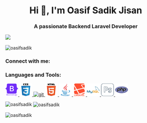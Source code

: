 <h1 align="center">Hi 👋, I'm Oasif Sadik Jisan</h1>
<h3 align="center">A passionate Backend Laravel Developer</h3>
<img src="https://www.google.com/url?sa=i&url=https%3A%2F%2Fgithub.com%2Fdonejeh&psig=AOvVaw0zJdBWmg_jPU6JWN77S-2R&ust=1706798635459000&source=images&cd=vfe&opi=89978449&ved=0CBIQjRxqFwoTCNCQkMbuh4QDFQAAAAAdAAAAABAE" ></img>

<p align="left"> <img src="https://komarev.com/ghpvc/?username=oasifsadik&label=Profile%20views&color=0e75b6&style=flat" alt="oasifsadik" /> </p>

<h3 align="left">Connect with me:</h3>
<p align="left">
</p>

<h3 align="left">Languages and Tools:</h3>
<p align="left"> <a href="https://getbootstrap.com" target="_blank" rel="noreferrer"> <img src="https://raw.githubusercontent.com/devicons/devicon/master/icons/bootstrap/bootstrap-plain-wordmark.svg" alt="bootstrap" width="40" height="40"/> </a> <a href="https://www.w3schools.com/css/" target="_blank" rel="noreferrer"> <img src="https://raw.githubusercontent.com/devicons/devicon/master/icons/css3/css3-original-wordmark.svg" alt="css3" width="40" height="40"/> </a> <a href="https://git-scm.com/" target="_blank" rel="noreferrer"> <img src="https://www.vectorlogo.zone/logos/git-scm/git-scm-icon.svg" alt="git" width="40" height="40"/> </a> <a href="https://www.w3.org/html/" target="_blank" rel="noreferrer"> <img src="https://raw.githubusercontent.com/devicons/devicon/master/icons/html5/html5-original-wordmark.svg" alt="html5" width="40" height="40"/> </a> <a href="https://www.java.com" target="_blank" rel="noreferrer"> <img src="https://raw.githubusercontent.com/devicons/devicon/master/icons/java/java-original.svg" alt="java" width="40" height="40"/> </a> <a href="https://laravel.com/" target="_blank" rel="noreferrer"> <img src="https://raw.githubusercontent.com/devicons/devicon/master/icons/laravel/laravel-plain-wordmark.svg" alt="laravel" width="40" height="40"/> </a> <a href="https://www.mysql.com/" target="_blank" rel="noreferrer"> <img src="https://raw.githubusercontent.com/devicons/devicon/master/icons/mysql/mysql-original-wordmark.svg" alt="mysql" width="40" height="40"/> </a> <a href="https://www.photoshop.com/en" target="_blank" rel="noreferrer"> <img src="https://raw.githubusercontent.com/devicons/devicon/master/icons/photoshop/photoshop-line.svg" alt="photoshop" width="40" height="40"/> </a> <a href="https://www.php.net" target="_blank" rel="noreferrer"> <img src="https://raw.githubusercontent.com/devicons/devicon/master/icons/php/php-original.svg" alt="php" width="40" height="40"/> </a> </p>

<p><img align="left" src="https://github-readme-stats.vercel.app/api/top-langs?username=oasifsadik&show_icons=true&locale=en&layout=compact" alt="oasifsadik" /></p>

<p>&nbsp;<img align="center" src="https://github-readme-stats.vercel.app/api?username=oasifsadik&show_icons=true&locale=en" alt="oasifsadik" /></p>

<p><img align="center" src="https://github-readme-streak-stats.herokuapp.com/?user=oasifsadik&" alt="oasifsadik" /></p>

